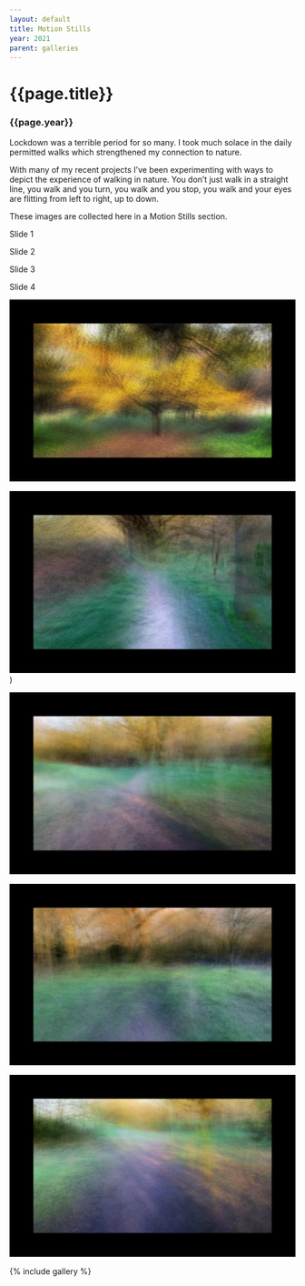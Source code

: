 ```yaml
---
layout: default
title: Motion Stills
year: 2021
parent: galleries
---
```


# {{page.title}}

### {{page.year}}


Lockdown was a terrible period for so many. I took much solace in the daily permitted walks which strengthened my connection to nature. 

With many of my recent projects I’ve been experimenting with ways to depict the experience of walking in nature. You don’t just walk in a straight line, you walk and you turn, you walk and you stop, you walk and your eyes are flitting from left to right, up to down.

These images are collected here in a Motion Stills section.

<div>
    <div class="slider">
        <div class="slide">
            <p>Slide 1</p>
        </div>
        <div class="slide">
            <p>Slide 2</p>
        </div>
        <div class="slide">
            <p>Slide 3</p>
        </div>
        <div class="slide">
            <p>Slide 4</p>
        </div>
    </div>
</div>




![{{page.title}}](motion-stills-01.webp "{{page.title}}")

![{{page.title}}](motion-stills-02.webp "{{page.title}}"))

![{{page.title}}](motion-stills-03.webp "{{page.title}}")

![{{page.title}}](motion-stills-04.webp "{{page.title}}")

![{{page.title}}](motion-stills-05.webp "{{page.title}}")

{% include gallery %}